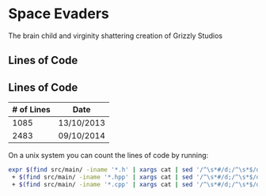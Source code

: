 Space Evaders
=============

The brain child and virginity shattering creation of Grizzly Studios

## Lines of Code

## Lines of Code
| # of Lines | Date       |
| ---------- | ---------- |
| 1085       | 13/10/2013 |
| 2483       | 09/10/2014 |


On a unix system you can count the lines of code by running:

```bash
expr $(find src/main/ -iname '*.h' | xargs cat | sed '/^\s*#/d;/^\s*$/d' | wc -l)\
 + $(find src/main/ -iname '*.hpp' | xargs cat | sed '/^\s*#/d;/^\s*$/d' | wc -l)\
 + $(find src/main/ -iname '*.cpp' | xargs cat | sed '/^\s*#/d;/^\s*$/d' | wc -l)
